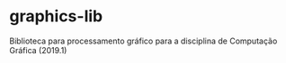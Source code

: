 # graphics-lib

Biblioteca para processamento gráfico para a disciplina de Computação Gráfica (2019.1)
